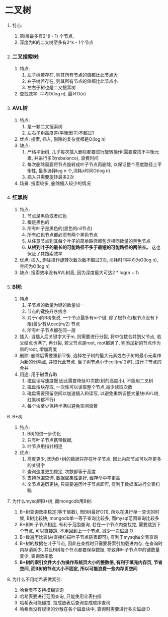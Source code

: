 # 二叉树

1. 特点:

   1. 第i层最多有2^(i - 1) 个节点,
   2.  深度为K的二叉树至多有2^k - 1个节点

2. ### 二叉搜索树:

   1. 特点:
      1. 左子树若存在, 则其所有节点的值都比此节点大
      2. 右子树若存在, 则其所有节点的值都比此节点小
      3. 左右子树也是二叉搜索树
   2. 查找效率: 平均O(log n), 最坏O(n)

3. ### AVL树

   1. 特点: 
      1. 是一颗二叉搜索树
      2. 左右子树高度差(平衡因子)不超过1
   2. 优点: 搜索, 插入, 删除的复杂度都是O(log n)
   3. 缺点: 
      1. 严格平衡树, 几乎每次插入删除都要进行旋转操作(需要查找不平衡元素, 并进行多次rebalance), 浪费时间
      2. 每次删除需要将节点旋转成叶子节点再删除, 以保证整个高度路径上平衡性, 最多选择log n 个,消耗x时间O(log n)
      3. 插入只需要旋转最多2次
   4. 场景: 搜索较多, 删除插入较少的情况

4. ### 红黑树

   1. 特点:
      1. 节点是黑色或者红色
      2. 根是黑色的
      3. 所有叶子是黑色的(黑色的nil节点)
      4. 所有红色节点都必须有两个黑色节点
      5. 从任意节点到其每个叶子的简单路径都包含相同数量的黑色节点
      6. **从根到叶子的最长的可能路径不多于最短的可能路径的两倍长。** 这也保证了其搜索效率
   2. 优点: 插入, 删除操作旋转次数次数不超过3次, 消耗时间平均为O(log n), 空间为O(log n)
   3. 缺点: 搜索效率没有AVL树高, 因为深度最大可达2 * log(n + 1)

5. ### B树:

   1. 特点
      1. 子节点的数量为键的数量加一
      2. 节点的键按升序排序
      3. 对于m阶B树来说, 一个节点最多有m个键, 除了根节点(根节点没有下限)最少有从ceo(m/2) 节点
      4. 所有叶子节点都在同一层
   2. 插入: 当插入后关键字大于m, 则需要进行分裂, 将中位数合并到父节点, 若父结点也满了, 再分裂, 若父节点是root, root都满了, 则添加新的节点作为新的root, 增加高度 
   3. 删除:  删除后需要重新平衡, 选择左子树的最大元素或右子树的最小元素作为新的分隔点, 并取代此节点.  当子树节点小于ceil(m/ 2)时, 进行子节点的合并
   4. 用途: 用于磁盘存取
      1. 磁盘读写速度慢 因此需要降低IO次数(树的高度小), 不能用二叉树
      2. 磁盘按块存取, 一次性可以读取整个节点,减少读取次数
      3. 磁盘需要预留空间以加速插入和读写, 以避免重新调整大量块(AVL树, 红黑树都不行)
      4. 每个块至少保持半满以避免空间浪费

6. B+树

   1. 特点:
      1. B树的进一步优化
      2. 只有叶子节点携带数据,
      3. 叶节点用指针相连
   2. 优点:
      1. 高度更少, 因为B+树的数据只存在叶子节点, 因此内部节点可以存更多的关键字
      2. 查询速度更加稳定, 次数都等于高度
      3. 支持范围查询, 数据密集性更好, 缓存命中率更高
      4. 全节点遍历更快, 只需要遍历叶子节点即可, 有利于数据库进行全表扫瞄

7. 为什么mysql用B+树, 而mongodb用B树:

   1. B+树查询效率稳定(等于层数), 而B树最好O(1), 所以在进行单一查询的时候,  B树比较快, mongodb单一等于查询比较多, 而mysql范围查询比较多
   2. B+树叶子节点相连, 有利于范围查询, 若在一个节点内查找完, 需要跳到下个节点,  可以直接跳, 不用回到上一个节点, 减少一次磁盘IO
   3. B+数遍历比较快(直接扫描叶子节点链表即可), 有利于mysql做全表查询
   4. B+树的数据在叶子节点, 因此在查找时只需要将索引加载进内存, 在查询时内存消耗少, 并且B树每个节点都要保存数据, 导致非叶子节点中的键数量变少, 查询效率低
   5. **B+树的索引文件大小为操作系统页大小的整数倍, 有利于填充内存页, 节省空间, 而B树的节点大小不固定, 所以可能浪费一些内存页空间**

8. 为什么不用哈希表做索引:

   1. 哈希表不支持模糊查询
   2. 哈希表要进行范围查询, 只能使用全表扫描
   3. 哈希表可能碰撞, 拉成链表后查询变成顺序查询
   4. 哈希表没有规律的分散在各个磁盘块中, 查询时需要进行多次磁盘IO

   